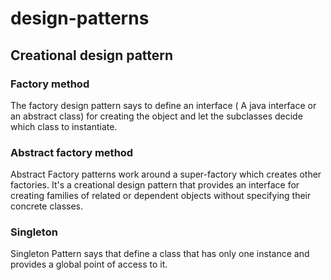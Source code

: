 # design-patterns
## Creational design pattern
### Factory method
The factory design pattern says to define an interface ( A java interface or an abstract class) for creating the object and let the subclasses decide which class to instantiate.
### Abstract factory method
Abstract Factory patterns work around a super-factory which creates other factories. It's a creational design pattern that provides an interface for creating families of related or dependent objects without specifying their concrete classes.
### Singleton
Singleton Pattern says that define a class that has only one instance and provides a global point of access to it.